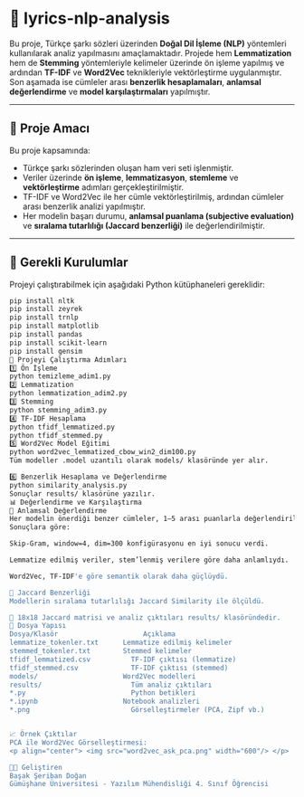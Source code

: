 # 🎵 lyrics-nlp-analysis

Bu proje, Türkçe şarkı sözleri üzerinden **Doğal Dil İşleme (NLP)** yöntemleri kullanılarak analiz yapılmasını amaçlamaktadır. Projede hem **Lemmatization** hem de **Stemming** yöntemleriyle kelimeler üzerinde ön işleme yapılmış ve ardından **TF-IDF** ve **Word2Vec** teknikleriyle vektörleştirme uygulanmıştır. Son aşamada ise cümleler arası **benzerlik hesaplamaları**, **anlamsal değerlendirme** ve **model karşılaştırmaları** yapılmıştır.

---

## 📌 Proje Amacı

Bu proje kapsamında:

- Türkçe şarkı sözlerinden oluşan ham veri seti işlenmiştir.
- Veriler üzerinde **ön işleme**, **lemmatizasyon**, **stemleme** ve **vektörleştirme** adımları gerçekleştirilmiştir.
- TF-IDF ve Word2Vec ile her cümle vektörleştirilmiş, ardından cümleler arası benzerlik analizi yapılmıştır.
- Her modelin başarı durumu, **anlamsal puanlama (subjective evaluation)** ve **sıralama tutarlılığı (Jaccard benzerliği)** ile değerlendirilmiştir.

---

## 🧪 Gerekli Kurulumlar

Projeyi çalıştırabilmek için aşağıdaki Python kütüphaneleri gereklidir:

```bash
pip install nltk
pip install zeyrek
pip install trnlp
pip install matplotlib
pip install pandas
pip install scikit-learn
pip install gensim
🧾 Projeyi Çalıştırma Adımları
1️⃣ Ön İşleme
python temizleme_adim1.py
2️⃣ Lemmatization
python lemmatization_adim2.py
3️⃣ Stemming
python stemming_adim3.py
4️⃣ TF-IDF Hesaplama
python tfidf_lemmatized.py
python tfidf_stemmed.py
5️⃣ Word2Vec Model Eğitimi
python word2vec_lemmatized_cbow_win2_dim100.py
Tüm modeller .model uzantılı olarak models/ klasöründe yer alır.

6️⃣ Benzerlik Hesaplama ve Değerlendirme
python similarity_analysis.py
Sonuçlar results/ klasörüne yazılır.
📊 Değerlendirme ve Karşılaştırma
🔸 Anlamsal Değerlendirme
Her modelin önerdiği benzer cümleler, 1–5 arası puanlarla değerlendirildi.
Sonuçlara göre:

Skip-Gram, window=4, dim=300 konfigürasyonu en iyi sonucu verdi.

Lemmatize edilmiş veriler, stem’lenmiş verilere göre daha anlamlıydı.

Word2Vec, TF-IDF'e göre semantik olarak daha güçlüydü.

🔸 Jaccard Benzerliği
Modellerin sıralama tutarlılığı Jaccard Similarity ile ölçüldü.

📌 18x18 Jaccard matrisi ve analiz çıktıları results/ klasöründedir.
💾 Dosya Yapısı
Dosya/Klasör	                 Açıklama
lemmatize_tokenler.txt	    Lemmatize edilmiş kelimeler
stemmed_tokenler.txt       	Stemmed kelimeler
tfidf_lemmatized.csv	      TF-IDF çıktısı (lemmatize)
tfidf_stemmed.csv	          TF-IDF çıktısı (stemmed)
models/	                    Word2Vec modelleri
results/	                  Tüm analiz çıktıları
*.py	                      Python betikleri
*.ipynb	                    Notebook analizleri
*.png	                      Görselleştirmeler (PCA, Zipf vb.)


📈 Örnek Çıktılar
PCA ile Word2Vec Görselleştirmesi:
<p align="center"> <img src="word2vec_ask_pca.png" width="600"/> </p>

👩‍💻 Geliştiren
Başak Şeriban Doğan
Gümüşhane Üniversitesi - Yazılım Mühendisliği 4. Sınıf Öğrencisi
